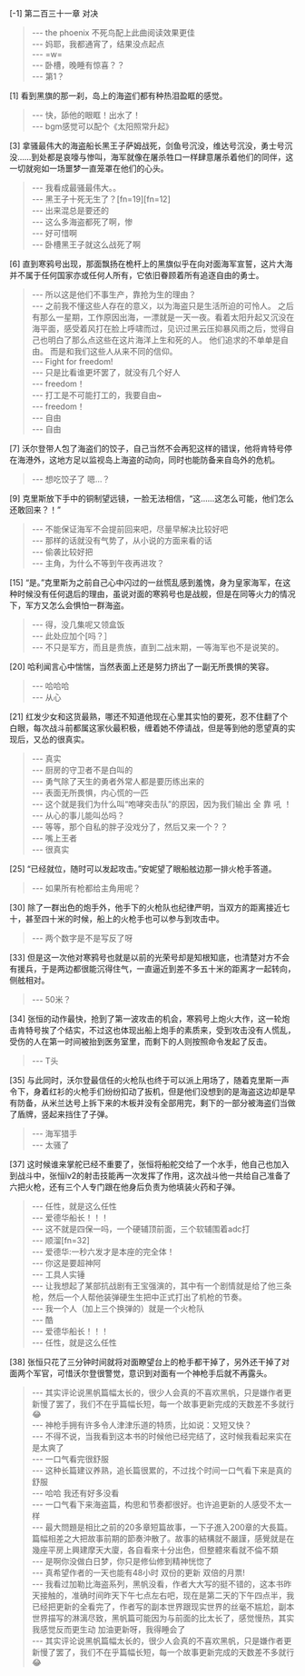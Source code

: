 
[-1] 第二百三十一章 对决
>--- the phoenix 不死鸟配上此曲阅读效果更佳<br>
>--- 妈耶，我都通宵了，结果没点起点<br>
>--- =w=<br>
>--- 卧槽，晚睡有惊喜？？<br>
>--- 第1？<br>

[1] 看到黑旗的那一刹，岛上的海盗们都有种热泪盈眶的感觉。
>--- 快，舔他的眼眶！出水了！<br>
>--- bgm感觉可以配个《太阳照常升起》<br>

[3] 拿骚最伟大的海盗船长黑王子萨姆战死，剑鱼号沉没，维达号沉没，勇士号沉没……到处都是哀嚎与惨叫，海军就像在屠杀牲口一样肆意屠杀着他们的同伴，这一切就宛如一场噩梦一直笼罩在他们的心头。
>--- 我看成最骚最伟大。。<br>
>--- 黑王子十死无生了？[fn=19][fn=12]<br>
>--- 出来混总是要还的<br>
>--- 这么多海盗都死了啊，惨<br>
>--- 好可惜啊<br>
>--- 卧槽黑王子就这么战死了啊<br>

[6] 直到寒鸦号出现，那面飘扬在桅杆上的黑旗似乎在向对面海军宣誓，这片大海并不属于任何国家亦或任何人所有，它依旧眷顾着所有追逐自由的勇士。
>--- 所以这是他们不事生产，靠抢为生的理由？<br>
>--- 之前我不懂这些人存在的意义，以为海盗只是生活所迫的可怜人。
之后有那么一星期，工作原因出海，一漂就是一天一夜。看着太阳升起又沉没在海平面，感受着风打在脸上呼啸而过，见识过黑云压抑暴风雨之后，觉得自己也明白了那么点这些在这片海洋上生和死的人。
他们追求的不单单是自由。
而是和我们这些人从来不同的信仰。<br>
>--- Fight for freedom!<br>
>--- 只是比看谁更坏罢了，就没有几个好人<br>
>--- freedom！<br>
>--- 打工是不可能打工的，我要自由~<br>
>--- freedom！<br>
>--- 自由<br>
>--- 自由<br>

[7] 沃尔登带人包了海盗们的饺子，自己当然不会再犯这样的错误，他将肯特号停在海港外，这地方足以监视岛上海盗的动向，同时也能防备来自岛外的危机。
>--- 想吃饺子了 嗯…？<br>

[9] 克里斯放下手中的铜制望远镜，一脸无法相信，“这……这怎么可能，他们怎么还敢回来？！”
>--- 不能保证海军不会提前回来吧，尽量早解决比较好吧<br>
>--- 那样的话就没有气势了，从小说的方面来看的话<br>
>--- 偷袭比较好把<br>
>--- 主角，为什么不等到午夜再进攻？<br>

[15] “是。”克里斯为之前自己心中闪过的一丝慌乱感到羞愧，身为皇家海军，在这种时候没有任何退后的理由，虽说对面的寒鸦号也是战舰，但是在同等火力的情况下，军方又怎么会惧怕一群海盗。
>--- 得，没几集呢又领盒饭<br>
>--- 此处应加个[吗？］<br>
>--- 不只是军方，而且是贵族，直到二战末期，一等海军也不是说笑的。<br>

[20] 哈利闻言心中惴惴，当然表面上还是努力挤出了一副无所畏惧的笑容。
>--- 哈哈哈<br>
>--- 从心<br>

[21] 红发少女和这货最熟，哪还不知道他现在心里其实怕的要死，忍不住翻了个白眼，每次战斗前都属这家伙最积极，缠着她不停请战，但是等到他的愿望真的实现后，又怂的很真实。
>--- 真实<br>
>--- 厨房的守卫者不是白叫的<br>
>--- 勇气除了天生的勇者外常人都是要历练出来的<br>
>--- 表面无所畏惧，内心慌的一匹<br>
>--- 这个就是我们为什么叫“咆哮突击队”的原因，因为我们输出 全 靠 吼 ！<br>
>--- 从心的事儿能叫怂吗？<br>
>--- 等等，那个自私的胖子没戏分了，然后又来一个？？<br>
>--- 嘴上王者<br>
>--- 很真实<br>

[25] “已经就位，随时可以发起攻击。”安妮望了眼船舷边那一排火枪手答道。
>--- 如果所有枪都给主角用呢？<br>

[30] 除了一群出色的炮手外，他手下的火枪队也纪律严明，当双方的距离接近七十，甚至四十米的时候，船上的火枪手也可以参与到攻击中。
>--- 两个数字是不是写反了呀<br>

[33] 但是这一次他对寒鸦号也就是以前的光荣号却是知根知底，也清楚对方不会有援兵，于是两边都很能沉得住气，一直逼近到差不多五十米的距离才一起转向，侧舷相对。
>--- 50米？<br>

[34] 张恒的动作最快，抢到了第一波攻击的机会，寒鸦号上炮火大作，这一轮炮击肯特号挨了个结实，不过这也体现出船上炮手的素质来，受到攻击没有人慌乱，受伤的人在第一时间被抬到医务室里，而剩下的人则按照命令发起了反击。
>--- T头<br>

[35] 与此同时，沃尔登最信任的火枪队也终于可以派上用场了，随着克里斯一声令下，身着红衫的火枪手们纷纷扣动了扳机，但是他们没想到的是海盗这边却是早有防备，从米兰达号上拆下来的木板并没有全部用完，剩下的一部分被海盗们当做了盾牌，竖起来挡住了子弹。
>--- 海军猎手<br>
>--- 太骚了<br>

[37] 这时候谁来掌舵已经不重要了，张恒将船舵交给了一个水手，他自己也加入到战斗中，张恒lv2的射击技能再一次发挥了作用，这次战斗他一共给自己准备了六把火枪，还有三个人专门跟在他身后负责为他填装火药和子弹。
>--- 任性，就是这么任性<br>
>--- 爱德华船长！！！<br>
>--- 这不就是四保一吗，一个硬辅顶前面，三个软辅围着adc打<br>
>--- 顺溜[fn=32]<br>
>--- 爱德华:一秒六发才是本座的完全体！<br>
>--- 你这是要超神阿<br>
>--- 工具人实锤<br>
>--- 让我想起了某部抗战剧有王宝强演的，其中有一个剧情就是给了他三条枪，然后一个人帮他装弹硬生生把中正式打出了机枪的节奏。<br>
>--- 我一个人（加上三个换弹的）就是一个火枪队<br>
>--- 酷<br>
>--- 爱德华船长！！！<br>
>--- 任性，就是这么任性<br>

[38] 张恒只花了三分钟时间就将对面瞭望台上的枪手都干掉了，另外还干掉了对面两个军官，可惜沃尔登很警觉，意识到对面有一个神枪手后就不再露头。
>--- 其实评论说黑帆篇幅太长的，很少人会真的不喜欢黑帆，只是嫌作者更新慢了罢了，我们不在乎篇幅长短，每一个故事更新完成的天数差不多就行😂<br>
>--- 神枪手拥有许多令人津津乐道的特质，比如说：又短又快？<br>
>--- 不得不说，当我看到这本书的时候他已经完结了，这时候我看起来实在是太爽了<br>
>--- 一口气看完很舒服<br>
>--- 这种长篇建议养熟，追长篇很累的，不过找个时间一口气看下来是真的舒服<br>
>--- 哈哈 我还有好多没看<br>
>--- 一口气看下来海盗篇，构思和节奏都很好。也许追更新的人感受不太一样<br>
>--- 最大問題是相比之前的20多章短篇故事，一下子進入200章的大長篇。篇幅相差之大把故事前期的節奏沖散了。故事的結構就不嚴謹，感覺就是在幾座平房上興建摩天大廈，各自看來十分出色，但整體來看就不倫不類<br>
>--- 是啊你没做白日梦，你只是修仙修到精神恍惚了<br>
>--- 真希望作者的一天也能有48小时 双份的更新 双倍的月票!<br>
>--- 我看过加勒比海盗系列，黑帆没看，作者大大写的挺不错的，这本书昨天接触的，准确时间昨天下午七点左右吧，现在是第二天的下午四点半，我已经把更新的全看完了，作者写的副本世界跟现实世界的丝毫不尴尬，副本世界描写的淋漓尽致，黑帆篇可能因为与前面的比太长了，感觉慢热，其实我感觉反而更生动 加油更新呀，我得睡会了<br>
>--- 其实评论说黑帆篇幅太长的，很少人会真的不喜欢黑帆，只是嫌作者更新慢了罢了，我们不在乎篇幅长短，每一个故事更新完成的天数差不多就行😂<br>
